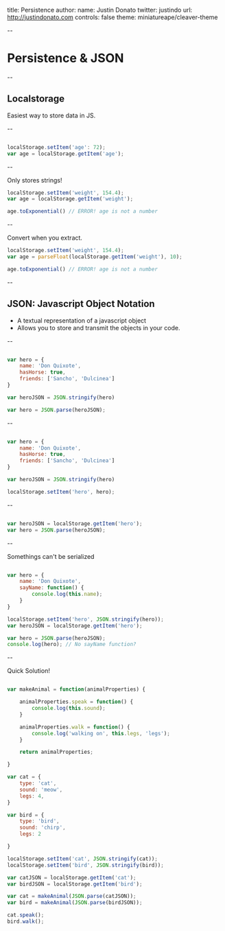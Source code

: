 title: Persistence
author:
  name: Justin Donato
  twitter: justindo
  url: http://justindonato.com
controls: false
theme: miniatureape/cleaver-theme

--

# Persistence & JSON

-- 

## Localstorage

Easiest way to store data in JS.

-- 

```javascript

localStorage.setItem('age': 72);
var age = localStorage.getItem('age');

```

-- 

Only stores strings!

```javascript
localStorage.setItem('weight', 154.4);
var age = localStorage.getItem('weight');

age.toExponential() // ERROR! age is not a number
```

-- 

Convert when you extract.

```javascript
localStorage.setItem('weight', 154.4);
var age = parseFloat(localStorage.getItem('weight'), 10);

age.toExponential() // ERROR! age is not a number

```

-- 

## JSON: Javascript Object Notation

- A textual representation of a javascript object
- Allows you to store and transmit the objects in your code.

-- 

```javascript

var hero = {
    name: 'Don Quixote',
    hasHorse: true,
    friends: ['Sancho', 'Dulcinea']
}

var heroJSON = JSON.stringify(hero)

var hero = JSON.parse(heroJSON);

```

-- 

```javascript

var hero = {
    name: 'Don Quixote',
    hasHorse: true,
    friends: ['Sancho', 'Dulcinea']
}

var heroJSON = JSON.stringify(hero)

localStorage.setItem('hero', hero);

```

-- 

```javascript

var heroJSON = localStorage.getItem('hero');
var hero = JSON.parse(heroJSON);

```

-- 

Somethings can't be serialized

```javascript

var hero = {
    name: 'Don Quixote',
    sayName: function() {
        console.log(this.name);
    }
}

localStorage.setItem('hero', JSON.stringify(hero));
var heroJSON = localStorage.getItem('hero');

var hero = JSON.parse(heroJSON);
console.log(hero); // No sayName function?

```

-- 

Quick Solution!


```javascript

var makeAnimal = function(animalProperties) {

    animalProperties.speak = function() {
        console.log(this.sound);
    }

    animalProperties.walk = function() {
        console.log('walking on', this.legs, 'legs');
    }

    return animalProperties;

}

var cat = {
    type: 'cat',
    sound: 'meow',
    legs: 4,
}

var bird = {
    type: 'bird',
    sound: 'chirp',
    legs: 2

}

localStorage.setItem('cat', JSON.stringify(cat));
localStorage.setItem('bird', JSON.stringify(bird));

var catJSON = localStorage.getItem('cat');
var birdJSON = localStorage.getItem('bird');

var cat = makeAnimal(JSON.parse(catJSON));
var bird = makeAnimal(JSON.parse(birdJSON));

cat.speak();
bird.walk();

```


